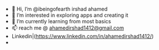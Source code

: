 - 👋 Hi, I’m @ibeingofearth irshad ahamed
- 👀 I’m interested in exploring apps and creating it
- 🌱 I’m currently learning from most basics
- 📫 reach me @ ahamedirshad1412@gmail.com
- Linkedin|(https://www.linkedin.com/in/ahamedirshad1412/)
- 
<!---
ibeingofearth/ibeingofearth is a ✨ special ✨ repository because its `README.md` (this file) appears on your GitHub profile.
You can click the Preview link to take a look at your changes.
--->
